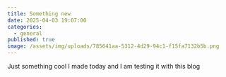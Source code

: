 ```yaml
---
title: Something new
date: 2025-04-03 19:07:00
categories:
  - general
published: true
image: /assets/img/uploads/785641aa-5312-4d29-94c1-f15fa7132b5b.png
---
```

Just something cool I made today and I am testing it with this blog
